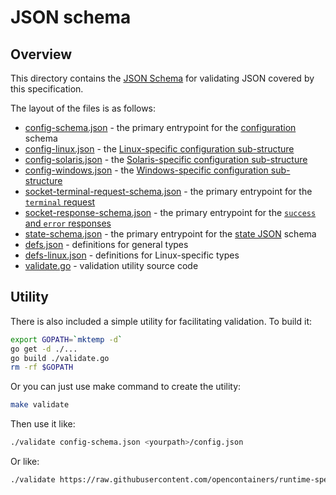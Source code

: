 # JSON schema

## Overview

This directory contains the [JSON Schema](http://json-schema.org/) for validating JSON covered by this specification.

The layout of the files is as follows:

* [config-schema.json](config-schema.json) - the primary entrypoint for the [configuration](../config.md) schema
* [config-linux.json](config-linux.json) - the [Linux-specific configuration sub-structure](../config-linux.md)
* [config-solaris.json](config-solaris.json) - the [Solaris-specific configuration sub-structure](../config-solaris.md)
* [config-windows.json](config-windows.json) - the [Windows-specific configuration sub-structure](../config-windows.md)
* [socket-terminal-request-schema.json](socket-terminal-request-schema.json) - the primary entrypoint for the [`terminal` request](../command-line-interface.md#requests)
* [socket-response-schema.json](socket-response-schema.json) - the primary entrypoint for the [`success` and `error` responses](../command-line-interface.md#responses)
* [state-schema.json](state-schema.json) - the primary entrypoint for the [state JSON](../runtime.md#state) schema
* [defs.json](defs.json) - definitions for general types
* [defs-linux.json](defs-linux.json) - definitions for Linux-specific types
* [validate.go](validate.go) - validation utility source code


## Utility

There is also included a simple utility for facilitating validation.
To build it:

```bash
export GOPATH=`mktemp -d`
go get -d ./...
go build ./validate.go
rm -rf $GOPATH
```

Or you can just use make command to create the utility:

```bash
make validate
```

Then use it like:

```bash
./validate config-schema.json <yourpath>/config.json
```

Or like:

```bash
./validate https://raw.githubusercontent.com/opencontainers/runtime-spec/v1.0.0-rc1/schema/schema.json <yourpath>/config.json
```
